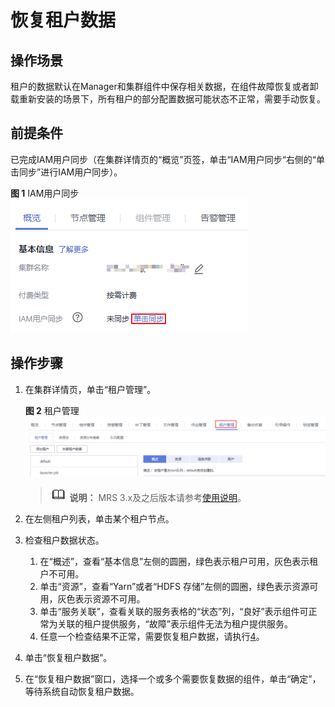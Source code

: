 # 恢复租户数据<a name="mrs_01_0309"></a>

## 操作场景<a name="section22248508195314"></a>

租户的数据默认在Manager和集群组件中保存相关数据，在组件故障恢复或者卸载重新安装的场景下，所有租户的部分配置数据可能状态不正常，需要手动恢复。

## 前提条件<a name="section19851821141510"></a>

已完成IAM用户同步（在集群详情页的“概览”页签，单击“IAM用户同步“右侧的“单击同步”进行IAM用户同步）。

**图 1**  IAM用户同步<a name="zh-cn_topic_0173397554_zh-cn_topic_0173397446_fig147531617121511"></a>  
![](figures/IAM用户同步-43.png "IAM用户同步-43")

## 操作步骤<a name="section13550232195331"></a>

1.  在集群详情页，单击“租户管理”。

    **图 2**  租户管理<a name="fig66227278302"></a>  
    ![](figures/租户管理.png "租户管理")

    >![](public_sys-resources/icon-note.gif) **说明：** 
    >MRS 3.x及之后版本请参考[使用说明](使用说明.md)。

2.  在左侧租户列表，单击某个租户节点。
3.  检查租户数据状态。
    1.  在“概述”，查看“基本信息”左侧的圆圈，绿色表示租户可用，灰色表示租户不可用。
    2.  单击“资源”，查看“Yarn”或者“HDFS 存储”左侧的圆圈，绿色表示资源可用，灰色表示资源不可用。
    3.  单击“服务关联”，查看关联的服务表格的“状态”列，“良好”表示组件可正常为关联的租户提供服务，“故障”表示组件无法为租户提供服务。
    4.  任意一个检查结果不正常，需要恢复租户数据，请执行[4](#li10849798195335)。

4.  <a name="li10849798195335"></a>单击“恢复租户数据”。
5.  在“恢复租户数据”窗口，选择一个或多个需要恢复数据的组件，单击“确定”，等待系统自动恢复租户数据。

